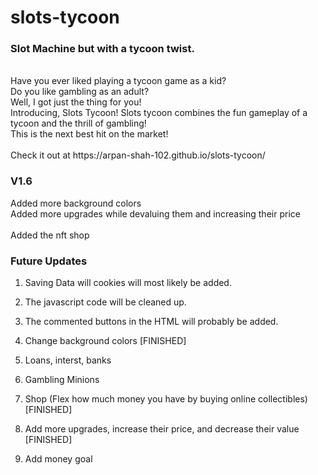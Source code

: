 # slots-tycoon
### Slot Machine but with a tycoon twist.
<br/>
Have you ever liked playing a tycoon game as a kid? <br/>
Do you like gambling as an adult? <br/>
Well, I got just the thing for you! <br/>
Introducing, Slots Tycoon! Slots tycoon combines the fun gameplay of a tycoon and the thrill of gambling! <br/>
This is the next best hit on the market! <br/>
<br/>
Check it out at https://arpan-shah-102.github.io/slots-tycoon/ <br/>

### V1.6
Added more background colors <br/>
Added more upgrades while devaluing them and increasing their price <br/>\
Added the nft shop <br/>

### Future Updates
1. Saving Data will cookies will most likely be added.
2. The javascript code will be cleaned up.
3. The commented buttons in the HTML will probably be added.

4. Change background colors [FINISHED]

5. Loans, interst, banks
6. Gambling Minions

7. Shop (Flex how much money you have by buying online collectibles) [FINISHED]
8. Add more upgrades, increase their price, and decrease their value [FINISHED]

9. Add money goal